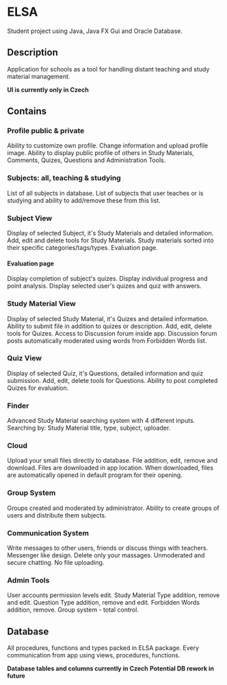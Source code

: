 # ELSA
Student project using Java, Java FX Gui and Oracle Database.

## Description
Application for schools as a tool for handling distant teaching and study material management.

**UI is currently only in Czech**

## Contains

### Profile public & private
Ability to customize own profile. Change information and upload profile image.
Ability to display public profile of others in Study Materials, Comments, Quizes, Questions and Administration Tools.

### Subjects: all, teaching & studying
List of all subjects in database.
List of subjects that user teaches or is studying and ability to add/remove these from this list.

### Subject View
Display of selected Subject, it's Study Materials and detailed information.
Add, edit and delete tools for Study Materials.
Study materials sorted into their specific categories/tags/types.
Evaluation page.

#### Evaluation page
Display completion of subject's quizes.
Display individual progress and point analysis.
Display selected user's quizes and quiz with answers.

### Study Material View
Display of selected Study Material, it's Quizes and detailed information.
Ability to submit file in addition to quizes or description.
Add, edit, delete tools for Quizes.
Access to Discussion forum inside app.
Discussion forum posts automatically moderated using words from Forbidden Words list.

### Quiz View
Display of selected Quiz, it's Questions, detailed information and quiz submission.
Add, edit, delete tools for Questions.
Ability to post completed Quizes for evaluation.

### Finder
Advanced Study Material searching system with 4 different inputs.
Searching by: Study Material title, type, subject, uploader.

### Cloud
Upload your small files directly to database.
File addition, edit, remove and download.
Files are downloaded in app location.
When downloaded, files are automatically opened in default program for their opening.

### Group System
Groups created and moderated by administrator.
Ability to create groups of users and distribute them subjects.

### Communication System
Write messages to other users, friends or discuss things with teachers.
Messenger like design.
Delete only your massages.
Unmoderated and secure chatting.
No file uploading.


### Admin Tools
User accounts permission levels edit.
Study Material Type addition, remove and edit.
Question Type addition, remove and edit.
Forbidden Words addition, remove.
Group system - total control.

## Database
All procedures, functions and types packed in ELSA package.
Every communication from app using views, procedures, functions.

**Database tables and columns currently in Czech**
**Potential DB rework in future**
